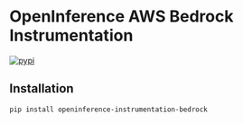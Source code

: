# OpenInference AWS Bedrock Instrumentation

[![pypi](https://badge.fury.io/py/openinference-instrumentation-bedrock.svg)](https://pypi.org/project/openinference-instrumentation-bedrock/)

## Installation

    pip install openinference-instrumentation-bedrock

